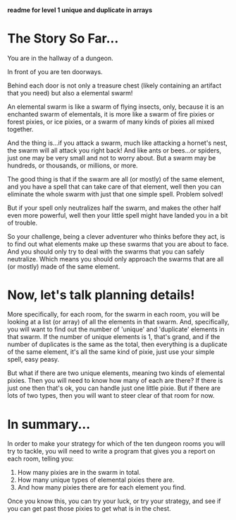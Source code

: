 #### readme for level 1 unique and duplicate in arrays

# The Story So Far...
You are in the hallway of a dungeon.

In front of you are ten doorways.

Behind each door is not only a treasure chest (likely containing an artifact that you need) but also a elemental swarm!

An elemental swarm is like a swarm of flying insects, only, because it is an enchanted swarm of elementals, it is more like a swarm of fire pixies or forest pixies, or ice pixies, or a swarm of many kinds of pixies all mixed together.

And the thing is...if you attack a swarm, much like attacking a hornet's nest, the swarm will all attack you right back! And like ants or bees...or spiders, just one may be very small and not to worry about. But a swarm may be hundreds, or thousands, or millions, or more.

The good thing is that if the swarm are all (or mostly) of the same element, and you have a spell that can take care of that element, well then you can eliminate the whole swarm with just that one simple spell. Problem solved!

But if your spell only neutralizes half the swarm, and makes the other half even more powerful, well then your little spell might have landed you in a bit of trouble.

So your challenge, being a clever adventurer who thinks before they act, is to find out what elements make up these swarms that you are about to face. And you should only try to deal with the swarms that you can safely neutralize. Which means you should only approach the swarms that are all (or mostly) made of the same element.

# Now, let's talk planning details!
More specifically, for each room, for the swarm in each room, you will be looking at a list (or array) of all the elements in that swarm. And, specifically, you will want to find out the number of 'unique' and 'duplicate' elements in that swarm. If the number of unique elements is 1, that's grand, and if the number of duplicates is the same as the total, then everything is a duplicate of the same element, it's all the same kind of pixie, just use your simple spell, easy peasy.

But what if there are two unique elements, meaning two kinds of elemental pixies. Then you will need to know how many of each are there? If there is just one then that's ok, you can handle just one little pixie. But if there are lots of two types, then you will want to steer clear of that room for now.

# In summary...
In order to make your strategy for which of the ten dungeon rooms you will try to tackle, you will need to write a program that gives you a report on each room, telling you:

1. How many pixies are in the swarm in total.
2. How many unique types of elemental pixies there are.
3. And how many pixies there are for each element you find.

Once you know this, you can try your luck, or try your strategy, and see if you can get past those pixies to get what is in the chest.

